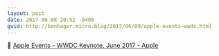 ```yaml
---
layout: post
date: 2017-06-08 20:52 -0400
guid: http://benhager.micro.blog/2017/06/09/apple-events-wwdc.html
---
```

📱 [Apple Events - WWDC Keynote, June 2017 - Apple](https://www.apple.com/apple-events/june-2017/)

